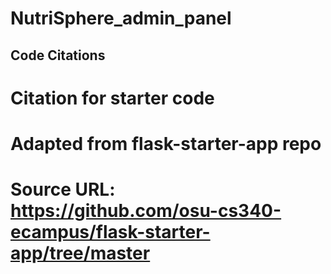 # NutriSphere_admin_panel

## Code Citations
# Citation for starter code
# Adapted from flask-starter-app repo
# Source URL: https://github.com/osu-cs340-ecampus/flask-starter-app/tree/master